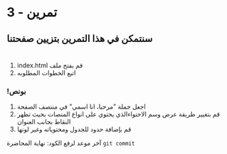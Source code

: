 
#  تمرين - 3
## سنتمكن في هذا التمرين بتزيين صفحتنا 
#
1. index.html قم بفتح ملف
2. اتبع الخطوات المطلوبه 


### !بونص 
1. اجعل جملة "مرحبا، انا اسمي" في منتصف الصفحة
2. قم بتغيير طريقة عرض وسم الاحتواءالذي يحتوي على انواع المنصات بحيث تظهر النقاط بجانب العنوان
3. قم بإضافة حدود للجدول ومحتوياته وغير لونها


 آخر موعد لرفع الكود: نهاية المحاضرة  `git commit`
